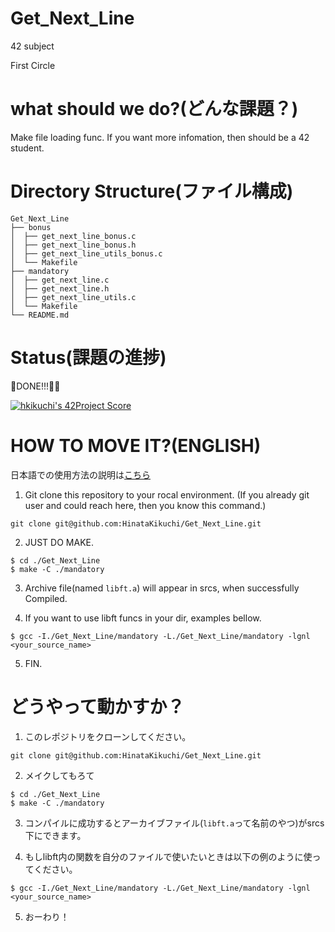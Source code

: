 # Get_Next_Line

42 subject

First Circle

# what should we do?(どんな課題？)

Make file loading func.
If you want more infomation, then should be a 42 student.

# Directory Structure(ファイル構成)

```
Get_Next_Line
├── bonus
│  ├── get_next_line_bonus.c
│  ├── get_next_line_bonus.h
│  ├── get_next_line_utils_bonus.c
│  └── Makefile
├── mandatory
│  ├── get_next_line.c
│  ├── get_next_line.h
│  ├── get_next_line_utils.c
│  └── Makefile
└── README.md
```

# Status(課題の進捗)

🎉DONE!!!🥳🎉

[![hkikuchi's 42Project Score](https://badge42.herokuapp.com/api/project/hkikuchi/get_next_line)](https://github.com/JaeSeoKim/badge42)


# HOW TO MOVE IT?(ENGLISH)
日本語での使用方法の説明は[こちら](#%E3%81%A9%E3%81%86%E3%82%84%E3%81%A3%E3%81%A6%E5%8B%95%E3%81%8B%E3%81%99%E3%81%8B)



1. Git clone this repository to your rocal environment. (If you already git user and could reach here, then you know this command.)

```
git clone git@github.com:HinataKikuchi/Get_Next_Line.git
```

2. JUST DO MAKE.

```
$ cd ./Get_Next_Line
$ make -C ./mandatory
```

3. Archive file(named ```libft.a```) will appear in srcs, when successfully Compiled.

4. If you want to use libft funcs in your dir, examples bellow.

```
$ gcc -I./Get_Next_Line/mandatory -L./Get_Next_Line/mandatory -lgnl <your_source_name>
```

5. FIN.


# どうやって動かすか？

1. このレポジトリをクローンしてください。

```
git clone git@github.com:HinataKikuchi/Get_Next_Line.git
```

2. メイクしてもろて

```
$ cd ./Get_Next_Line
$ make -C ./mandatory
```

3. コンパイルに成功するとアーカイブファイル(```libft.a```って名前のやつ)がsrcs下にできます。

4. もしlibft内の関数を自分のファイルで使いたいときは以下の例のように使ってください。

```
$ gcc -I./Get_Next_Line/mandatory -L./Get_Next_Line/mandatory -lgnl <your_source_name>
```

5. おーわり！
